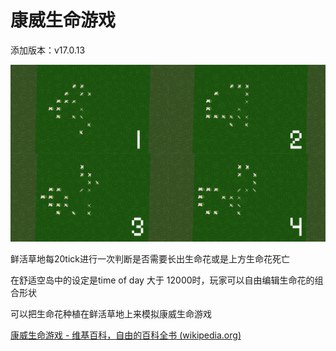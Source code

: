 # 康威生命游戏

添加版本：v17.0.13

![](../../resources/image/conways_game_of_life.png)

鲜活草地每20tick进行一次判断是否需要长出生命花或是上方生命花死亡

在舒适空岛中的设定是time of day 大于 12000时，玩家可以自由编辑生命花的组合形状

可以把生命花种植在鲜活草地上来模拟康威生命游戏

[康威生命游戏 - 维基百科，自由的百科全书 (wikipedia.org)](https://zh.wikipedia.org/wiki/康威生命游戏)